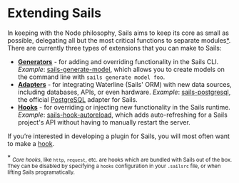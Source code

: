 # Extending Sails

In keeping with the Node philosophy, Sails aims to keep its core as small as possible, delegating all but the most critical functions to separate modules[*](./#foot1).  There are currently three types of extensions that you can make to Sails:

+ [**Generators**](http://sailsjs.org/documentation/concepts/extending-sails/Generators) - for adding and overriding functionality in the Sails CLI.  *Example*: [sails-generate-model](https://www.npmjs.com/package/sails-generate-model), which allows you to create models on the command line with `sails generate model foo`.
+ [**Adapters**](http://sailsjs.org/documentation/concepts/extending-sails/Adapters) - for integrating Waterline (Sails' ORM) with new data sources, including databases, APIs, or even hardware. *Example*: [sails-postgresql](https://www.npmjs.com/package/sails-postgresql), the official [PostgreSQL](http://www.postgresql.org/) adapter for Sails.
+ [**Hooks**](http://sailsjs.org/documentation/concepts/extending-sails/Hooks) - for overriding or injecting new functionality in the Sails runtime.  *Example*: [sails-hook-autoreload](https://www.npmjs.com/package/sails-hook-autoreload), which adds auto-refreshing for a Sails project's API without having to manually restart the server.

If you&rsquo;re interested in developing a plugin for Sails, you will most often want to make a [hook](http://sailsjs.org/documentation/concepts/extending-sails/Hooks).  

<a name="foot1">*</a> <sub>_Core hooks_, like `http`, `request`, etc. are hooks which are bundled with Sails out of the box.  They can be disabled by specifying a `hooks` configuration in your `.sailsrc` file, or when lifting Sails programatically.</sub>


<docmeta name="displayName" value="Extending Sails">

